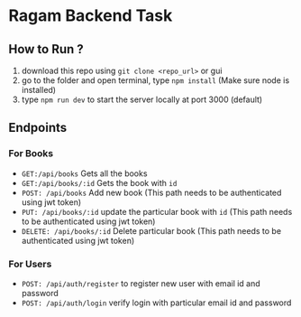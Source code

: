 # Ragam Backend Task


## How to Run ?

1. download this repo using `git clone <repo_url>` or gui
2. go to the folder and open terminal, type `npm install` (Make sure node is installed)
3. type `npm run dev` to start the server locally at port 3000 (default)


## Endpoints

### For Books

- `GET:/api/books` Gets all the books
- `GET:/api/books/:id` Gets the book with `id`
- `POST: /api/books` Add new book (This path needs to be authenticated using jwt token)
- `PUT: /api/books/:id` update the particular book with `id` (This path needs to be authenticated using jwt token)
- `DELETE: /api/books/:id` Delete particular book (This path needs to be authenticated using jwt token)


### For Users

- `POST: /api/auth/register` to register new user with email id and password
- `POST: /api/auth/login` verify login with particular email id and password
